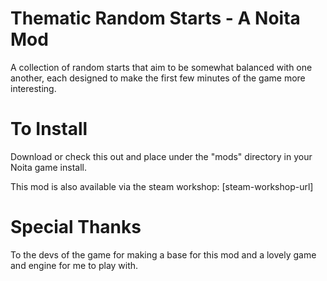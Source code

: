 # Thematic Random Starts - A Noita Mod
A collection of random starts that aim to be somewhat balanced with one another, each designed to make the first few minutes of the game more interesting.

# To Install
Download or check this out and place under the "mods" directory in your Noita game install.

This mod is also available via the steam workshop: [steam-workshop-url]

# Special Thanks
To the devs of the game for making a base for this mod and a lovely game and engine for me to play with.
